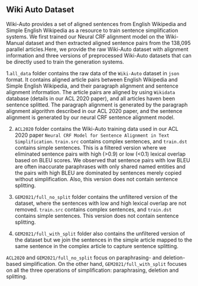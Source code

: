 ## Wiki Auto Dataset

Wiki-Auto provides a set of aligned sentences from English Wikipedia and Simple English Wikipedia as a resource to train sentence simplification systems. We first trained our Neural CRF alignment model on the Wiki-Manual dataset and then extracted aligned sentence pairs from the 138,095 parallel articles.Here, we provide the raw Wiki-Auto dataset with alignment information and three versions of preprocessed Wiki-Auto datasets that can be directly used to train the generation systems.


1.```all_data``` folder contains the raw data of the ```Wiki-Auto``` dataset in ```json``` format. 
It contains aligned article pairs between English Wikipedia and Simple English Wikipedia, and their paragraph alignment and sentence alignment information. 
The article pairs are aligned by using ```Wikidata``` database (details in our ACL 2020 paper), and all articles haven been sentence splitted. 
The paragraph alignment is generated by the paragraph alignment algorithm described in our ACL 2020 paper, and the sentence alignment is generated by our neural CRF sentence alignment model.


2. ```ACL2020``` folder contains the Wiki-Auto training data used in our ACL 2020 paper ```Neural CRF Model for Sentence Alignment in Text Simplification```.
```train.src``` contains complex sentences, and ```train.dst``` contains simple sentences. This is a filtered version where we eliminated sentence pairs with
high (>0.9) or low (<0.1) lexical overlap based on BLEU scores. We observed that sentence pairs with low BLEU are often inaccurate paraphrases with only shared named entities and
the pairs with high BLEU are dominated by sentences merely copied without simplification. Also, this version does not contain sentence splitting.


3. ```GEM2021/full_no_split``` folder contains the unfiltered version of the dataset, where the sentences with low and high lexical overlap are not removed. 
```train.src``` contains complex sentences, and ```train.dst``` contains simple sentences. This version does not contain sentence splitting.


4. ```GEM2021/full_with_split``` folder also contains the unfiltered version of the dataset but we join the sentences in the simple article mapped 
to the same sentence in the complex article to capture sentence splitting.

```ACL2020``` and ```GEM2021/full_no_split``` focus on paraphrasing- and deletion-based simplification. On the other hand, ```GEM2021/full_with_split``` 
focuses on all the three operations of simplification: paraphrasing, deletion and splitting. 


